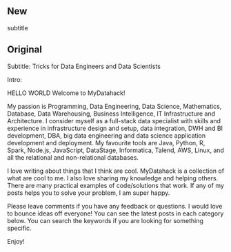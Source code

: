 ## New

subtitle

## Original

Subtitle: Tricks for Data Engineers and Data Scientists

Intro:

HELLO WORLD
Welcome to MyDatahack!

My passion is Programming, Data Engineering, Data Science, Mathematics, Database, Data Warehousing, Business Intelligence, IT Infrastructure and Architecture. I consider myself as a full-stack data specialist with skills and experience in infrastructure design and setup, data integration, DWH and BI development, DBA, big data engineering and data science application development and deployment. My favourite tools are Java, Python, R, Spark, Node.js, JavaScript, DataStage, Informatica, Talend, AWS, Linux, and all the relational and non-relational databases.

I love writing about things that I think are cool. MyDatahack is a collection of what are cool to me. I also love sharing my knowledge and helping others. There are many practical examples of code/solutions that work. If any of my posts helps you to solve your problem, I am super happy.

Please leave comments if you have any feedback or questions. I would love to bounce ideas off everyone! You can see the latest posts in each category below. You can search the keywords if you are looking for something specific.

Enjoy!

